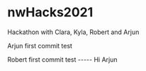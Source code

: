 # nwHacks2021
Hackathon with Clara, Kyla, Robert and Arjun


Arjun first commit test

Robert first commit test ----- Hi Arjun




